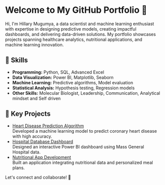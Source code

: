 # Welcome to My GitHub Portfolio 👋

Hi, I'm Hillary Mugumya, a data scientist and machine learning enthusiast with expertise in designing predictive models, creating impactful dashboards, and delivering data-driven solutions. My portfolio showcases projects spanning healthcare analytics, nutritional applications, and machine learning innovation.

## 🔧 Skills
- **Programming:** Python, SQL, Advanced Excel
- **Data Visualization:** Power BI, Matplotlib, Seaborn
- **Machine Learning:** Predictive algorithms, Model evaluation
- **Statistical Analysis:** Hypothesis testing, Regression models
- **Other Skills:** Molecular Biologist, Leadership, Communication, Analytical mindset and Self driven

## 🚀 Key Projects
- [Heart Disease Prediction Algorithm](https://github.com/mugyema/heart-disease-prediction)  
  Developed a machine learning model to predict coronary heart disease with high accuracy.
- [Hospital Database Dashboard](https://github.com/mugyema/powerbi-hospital-dashboard)  
  Designed an interactive Power BI dashboard using Mass General Hospital data.
- [Nutritional App Development](https://github.com/mugyema/nutritional-app)  
  Built an application integrating nutritional data and personalized meal plans.

Let's connect and collaborate! 🌟
